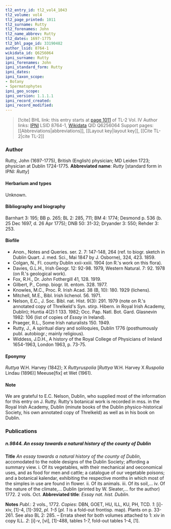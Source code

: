 ```yaml
---
tl2_entry_id: tl2_vol4_1043
tl2_volume: vol4
tl2_page_printed: 1011
tl2_surname: Rutty
tl2_forenames: John
tl2_name_abbrev: Rutty
tl2_dates: 1697-1775
tl2_bhl_page_id: 33190482
author_lsid: 8764-1
wikidata_id: Q6256064
ipni_surname: Rutty
ipni_forenames: John
ipni_standard_form: Rutty
ipni_dates: 
ipni_taxon_scope: 
- Botany
- Spermatophytes
ipni_geo_scope: 
ipni_version: 1.1.1.1
ipni_record_created: 
ipni_record_modified:
---
```


> [!cite] BHL link: this entry starts at [page 1011](https://www.biodiversitylibrary.org/page/33190482) of TL-2 Vol. IV
> Author links: [IPNI](https://www.ipni.org/a/8764-1) LSID 8764-1, [Wikidata](https://www.wikidata.org/wiki/Q6256064) QID Q6256064
> Support pages: [[Abbreviations|abbreviations]], [[Layout key|layout key]], [[Cite TL-2|cite TL-2]]

### Author

Rutty, John (1697-1775), British (English) physician; MD Leiden 1723; physician at Dublin 1724-1775. 
**Abbreviated name**: *Rutty* \[standard form in IPNI: *Rutty*\]

#### Herbarium and types

Unknown.

#### Bibliography and biography

Barnhart 3: 195; BB p. 265; BL 2: 285, 711; BM 4: 1774; Desmond p. 536 (b. 25 Dec 1697, d. 26 Apr 1775); DNB 50: 31-32; Dryander 3: 550; Rehder 3: 253.

#### Biofile

- Anon., Notes and Queries. ser. 2. 7: 147-148, 264 (ref. to biogr. sketch in Dublin Quart. J. med. Sci., Mai 1847 by J. Osborne), 324, 423. 1859.
- Colgan, N., Fl. county Dublin xxii-xxiii. 1904 (on R.'s work on this flora).
- Davies, G.L.H., Irish Geogr. 12: 92-98. 1979, Western Natural. 7: 92. 1978 (on R.'s geological work).
- Fox, R.H., Dr. John Fothergill 41, 128. 1919.
- Gilbert, P., Comp. biogr. lit. entom. 328. 1977.
- Knowles, M.C., Proc. R. Irish Acad. 38 (B, 10): 180. 1929 (lichens).
- Mitchell, M.E., Bibl. Irish lichenol. 56. 1971.
- Nelson, E.C., J. Soc. Bibl. nat. Hist. 9(3): 291. 1979 (note on R.'s annotated copy of Threlkeld's Syn. stirp. Hibern. in Royal Irish Academy, Dublin); Huntia 4(2):1 133. 1982; Occ. Pap. Natl. Bot. Gard. Glasnevin 1982: 106 (list of copies of *Essay* in Ireland).
- Praeger, R.L., Some Irish naturalists 150. 1949.
- Rutty, J., A spiritual diary and soliloquies, Dublin 1776 (posthumously publ. autobiogr.; mainly religious).
- Widdess, J.D.H., A history of the Royal College of Physicians of Ireland 1654-1963, London 1963, p. 73-75.

#### Eponymy

*Ruttya* W.H. Harvey (1842); X *Ruttyruspolia* \[*Ruttya* W.H. Harvey X *Ruspolia* Lindau (1896)\] Meeuse\[fix\] et Wet (1961).

#### Note

We are grateful to E.C. Nelson, Dublin, who supplied most of the information for this entry on J. Rutty. Rutty's botanical work is recorded in mss. in the Royal Irish Academy, Dublin (minute books of the Dublin physico-historical Society, his own annotated copy of Threlkeld) as well as in his book on Dublin.

### Publications

##### n.9844. An essay towards a natural history of the county of Dublin

**Title**
*An essay towards a natural history of the county of Dublin*, accomodated to the noble designs of the Dublin Society; affording a summary view. i. Of its vegetables, with their mechanical and oeconomical uses, and as food for men and cattle; a catalogue of our vegetable poisons; and a botanical kalendar, exhibiting the respective months in which most of the simples in use are found in flower. ii. Of its animals. iii. Of its soil,... iv. Of the nature of the climate,... Dublin (printed by W. Sleater,... for the author) 1772. 2 vols. Oct.
**Abbreviated title**: *Essay nat. hist. Dublin*.

**Notes**
*Publ*.: 2 vols., 1772. *Copies*: DBN, GOET, HU, ILL, KU, PH, TCD.
*1*: \[i\]-xiv, \[1\]-4, \[1\]-392, *pl. 1-5* \[*pl. 1* is a fold-out frontisp. map). Plants on p. 33-261. See also BL 2: 285. – Errata sheet for both volumes attached to 1: xiv in copy ILL.
*2*: \[i\]-v, \[vi\], \[1\]-488, tables 1-7, fold-out tables 1-4, \[1\].

